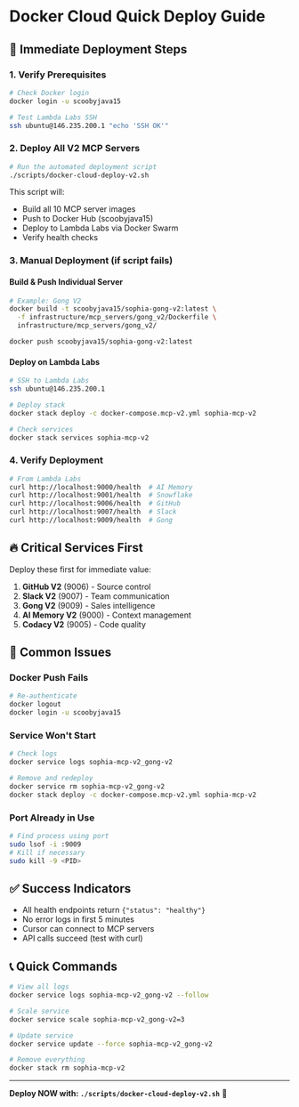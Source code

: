 # Docker Cloud Quick Deploy Guide

## 🚀 Immediate Deployment Steps

### 1. Verify Prerequisites
```bash
# Check Docker login
docker login -u scoobyjava15

# Test Lambda Labs SSH
ssh ubuntu@146.235.200.1 "echo 'SSH OK'"
```

### 2. Deploy All V2 MCP Servers
```bash
# Run the automated deployment script
./scripts/docker-cloud-deploy-v2.sh
```

This script will:
- Build all 10 MCP server images
- Push to Docker Hub (scoobyjava15)
- Deploy to Lambda Labs via Docker Swarm
- Verify health checks

### 3. Manual Deployment (if script fails)

#### Build & Push Individual Server
```bash
# Example: Gong V2
docker build -t scoobyjava15/sophia-gong-v2:latest \
  -f infrastructure/mcp_servers/gong_v2/Dockerfile \
  infrastructure/mcp_servers/gong_v2/

docker push scoobyjava15/sophia-gong-v2:latest
```

#### Deploy on Lambda Labs
```bash
# SSH to Lambda Labs
ssh ubuntu@146.235.200.1

# Deploy stack
docker stack deploy -c docker-compose.mcp-v2.yml sophia-mcp-v2

# Check services
docker stack services sophia-mcp-v2
```

### 4. Verify Deployment
```bash
# From Lambda Labs
curl http://localhost:9000/health  # AI Memory
curl http://localhost:9001/health  # Snowflake
curl http://localhost:9006/health  # GitHub
curl http://localhost:9007/health  # Slack
curl http://localhost:9009/health  # Gong
```

## 🔥 Critical Services First

Deploy these first for immediate value:

1. **GitHub V2** (9006) - Source control
2. **Slack V2** (9007) - Team communication
3. **Gong V2** (9009) - Sales intelligence
4. **AI Memory V2** (9000) - Context management
5. **Codacy V2** (9005) - Code quality

## 🚨 Common Issues

### Docker Push Fails
```bash
# Re-authenticate
docker logout
docker login -u scoobyjava15
```

### Service Won't Start
```bash
# Check logs
docker service logs sophia-mcp-v2_gong-v2

# Remove and redeploy
docker service rm sophia-mcp-v2_gong-v2
docker stack deploy -c docker-compose.mcp-v2.yml sophia-mcp-v2
```

### Port Already in Use
```bash
# Find process using port
sudo lsof -i :9009
# Kill if necessary
sudo kill -9 <PID>
```

## ✅ Success Indicators

- All health endpoints return `{"status": "healthy"}`
- No error logs in first 5 minutes
- Cursor can connect to MCP servers
- API calls succeed (test with curl)

## 📞 Quick Commands

```bash
# View all logs
docker service logs sophia-mcp-v2_gong-v2 --follow

# Scale service
docker service scale sophia-mcp-v2_gong-v2=3

# Update service
docker service update --force sophia-mcp-v2_gong-v2

# Remove everything
docker stack rm sophia-mcp-v2
```

---

**Deploy NOW with: `./scripts/docker-cloud-deploy-v2.sh`** 🚀
